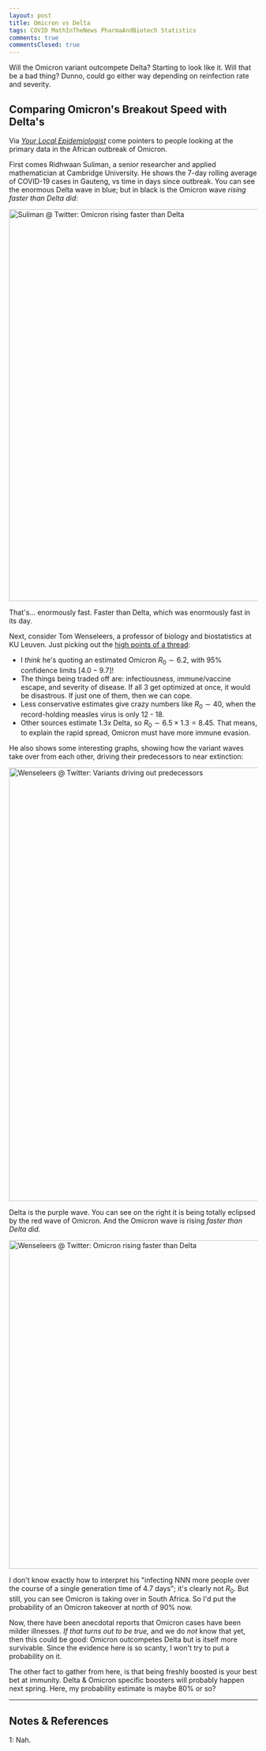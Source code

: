 ```yaml
---
layout: post
title: Omicron vs Delta
tags: COVID MathInTheNews PharmaAndBiotech Statistics
comments: true
commentsClosed: true
---
```


Will the Omicron variant outcompete Delta?  Starting to look like it.  Will that be a bad
thing?  Dunno, could go either way depending on reinfection rate and severity.  

## Comparing Omicron's Breakout Speed with Delta's  

Via [_Your Local Epidemiologist_](https://yourlocalepidemiologist.substack.com/) come
pointers to people looking at the primary data in the African outbreak of Omicron.

First comes Ridhwaan Suliman, a senior researcher and applied mathematician at Cambridge
University.  He shows the 7-day rolling average of COVID-19 cases in Gauteng, vs time in
days since outbreak.  You can see the enormous Delta wave in blue; but in black is the
Omicron wave _rising faster than Delta did:_  

<a href="https://twitter.com/rid1tweets/status/1467597356061401089"><img src="{{ site.baseurl }}/images/2021-12-06-o-vs-d-twitter-1.jpg" width="550" height="792" alt="Suliman @ Twitter: Omicron rising faster than Delta" title="Suliman @ Twitter: Omicron rising faster than Delta"></a>

That's&hellip; enormously fast.  Faster than Delta, which was enormously fast in its day.  

Next, consider Tom Wenseleers, a professor of biology and biostatistics at KU Leuven.
Just picking out the
[high points of a thread](https://twitter.com/TWenseleers/status/1466501989500653568):  

- I _think_ he's quoting an estimated Omicron $R_0 \sim 6.2$, with 95% confidence limits
  $[4.0 - 9.7]$!  
- The things being traded off are: infectiousness, immune/vaccine escape, and severity of
  disease.  If all 3 get optimized at once, it would be disastrous.  If just one of them,
  then we can cope.  
- Less conservative estimates give crazy numbers like $R_0 \sim 40$, when the
  record-holding measles virus is only 12 - 18.  
- Other sources estimate 1.3x Delta, so $R_0 \sim 6.5 \times 1.3 = 8.45$.  That means, to
  explain the rapid spread, Omicron must have more immune evasion.  
  
He also shows some interesting graphs, showing how the variant waves take over from each
other, driving their predecessors to near extinction:  

<a href="https://twitter.com/TWenseleers/status/1466502082886782976"><img src="{{ site.baseurl }}/images/2021-12-06-o-vs-d-twitter-2.jpg" width="550" height="876" alt="Wenseleers @ Twitter: Variants driving out predecessors" title="Wenseleers @ Twitter: Variants driving out predecessors"></a>

Delta is the purple wave.  You can see on the right it is being totally eclipsed by the
red wave of Omicron.  And the Omicron wave is rising _faster than Delta did._  

<a href="https://twitter.com/TWenseleers/status/1466502097537576967"><img src="{{ site.baseurl }}/images/2021-12-06-o-vs-d-twitter-3.jpg" width="550" height="664" alt="Wenseleers @ Twitter: Omicron rising faster than Delta" title="Wenseleers @ Twitter: Omicron rising faster than Delta"></a>

I don't know exactly how to interpret his "infecting NNN more people over the course of a
single generation time of 4.7 days"; it's clearly not $R_0$.  But still, you can see
Omicron is taking over in South Africa.  So I'd put the probability of an Omicron takeover
at north of 90% now.  

Now, there have been anecdotal reports that Omicron cases have been milder illnesses.
_If that turns out to be true,_ and we do _not_ know that yet, then this could be good:
Omicron outcompetes Delta but is itself more survivable.  Since the evidence here is so
scanty, I won't try to put a probability on it.  

The other fact to gather from here, is that being freshly boosted is your best bet at
immunity.  Delta &amp; Omicron specific boosters will probably happen next spring.  Here,
my probability estimate is maybe 80% or so?  

---

## Notes &amp; References  

<!--
<sup id="fn1a">[[1]](#fn1)</sup>

<a id="fn1">1</a>: ***, ["***"](***), *** [↩](#fn1a)  

<a href="{{ site.baseurl }}/images/***"><img src="{{ site.baseurl }}/images/***" width="400" height="***" alt="***" title="***" style="float: right; margin: 3px 3px 3px 3px; border: 1px solid #000000;"></a>

<iframe width="400" height="224" src="***" allow="accelerometer; encrypted-media; gyroscope; picture-in-picture" allowfullscreen style="float: right; margin: 3px 3px 3px 3px; border: 1px solid #000000;"></iframe>
-->

<a id="fn1">1</a>: Nah.  
